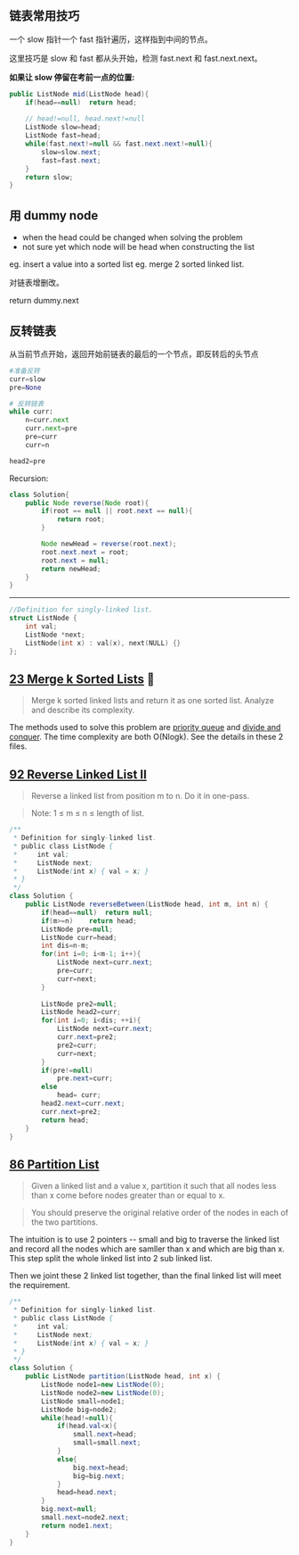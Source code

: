 ## 链表常用技巧

一个 slow 指针一个 fast 指针遍历，这样指到中间的节点。

这里技巧是 slow 和 fast 都从头开始，检测 fast.next 和 fast.next.next。

**如果让 slow 停留在考前一点的位置:**

```Java
public ListNode mid(ListNode head){
    if(head==null)  return head;
    
    // head!=null, head.next!=null
    ListNode slow=head;
    ListNode fast=head;
    while(fast.next!=null && fast.next.next!=null){
        slow=slow.next;
        fast=fast.next;
    }
    return slow;
}
```

## 用 dummy node

- when the head could be changed when solving the problem
- not sure yet which node will be head when constructing the list

eg. insert a value into a sorted list
eg. merge 2 sorted linked list.

对链表增删改。

return dummy.next

## 反转链表

从当前节点开始，返回开始前链表的最后的一个节点，即反转后的头节点

```py
#准备反转
curr=slow
pre=None     

# 反转链表
while curr:
    n=curr.next
    curr.next=pre
    pre=curr
    curr=n

head2=pre
```

Recursion:

```Java
class Solution{
    public Node reverse(Node root){
        if(root == null || root.next == null){
            return root;
        }

        Node newHead = reverse(root.next);
        root.next.next = root;
        root.next = null;
        return newHead;
    }
}
```

----

```cpp
//Definition for singly-linked list.
struct ListNode {
    int val;
    ListNode *next;
    ListNode(int x) : val(x), next(NULL) {}
};
 ```

## [23 Merge k Sorted Lists](https://leetcode.com/problems/merge-k-sorted-lists/)   :triangular_flag_on_post:

> Merge k sorted linked lists and return it as one sorted list. Analyze and describe its complexity.

The methods used to solve this problem are [priority queue](Stack&Queue.md) and [divide and conquer](Divide&Conquer.md). The time complexity are both O(Nlogk). See the details in these 2 files.

## [92 Reverse Linked List II](https://leetcode.com/problems/reverse-linked-list-ii/)

> Reverse a linked list from position m to n. Do it in one-pass.

> Note: 1 ≤ m ≤ n ≤ length of list.

```Java
/**
 * Definition for singly-linked list.
 * public class ListNode {
 *     int val;
 *     ListNode next;
 *     ListNode(int x) { val = x; }
 * }
 */
class Solution {
    public ListNode reverseBetween(ListNode head, int m, int n) {
        if(head==null)  return null;
        if(m>=n)    return head;
        ListNode pre=null;
        ListNode curr=head;
        int dis=n-m;
        for(int i=0; i<m-1; i++){
            ListNode next=curr.next;
            pre=curr;
            curr=next;
        }
        
        ListNode pre2=null;
        ListNode head2=curr;
        for(int i=0; i<dis; ++i){
            ListNode next=curr.next;
            curr.next=pre2;
            pre2=curr;
            curr=next;
        }
        if(pre!=null)
            pre.next=curr;
        else
            head= curr;
        head2.next=curr.next;
        curr.next=pre2;
        return head;
    }
}
```

## [86 Partition List](https://leetcode.com/problems/partition-list/)

> Given a linked list and a value x, partition it such that all nodes less than x come before nodes greater than or equal to x.

> You should preserve the original relative order of the nodes in each of the two partitions.

The intuition is to use 2 pointers -- small and big to traverse the linked list and record all the nodes which are samller than x and which are big than x. This step split the whole linked list into 2 sub linked list.

Then we joint these 2 linked list together, than the final linked list will meet the requirement.

```Java
/**
 * Definition for singly-linked list.
 * public class ListNode {
 *     int val;
 *     ListNode next;
 *     ListNode(int x) { val = x; }
 * }
 */
class Solution {
    public ListNode partition(ListNode head, int x) {
        ListNode node1=new ListNode(0);
        ListNode node2=new ListNode(0);
        ListNode small=node1;
        ListNode big=node2;
        while(head!=null){
            if(head.val<x){
                small.next=head;
                small=small.next;
            }
            else{
                big.next=head;
                big=big.next;
            }
            head=head.next;
        }
        big.next=null;
        small.next=node2.next;
        return node1.next;
    }
}
```